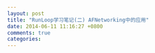```yaml
---
layout: post
title: "RunLoop学习笔记(二) AFNetworking中的应用"
date: 2014-06-11 11:16:27 +0800
comments: true
categories: 
---
```

